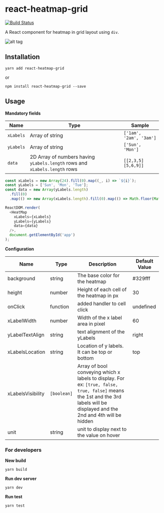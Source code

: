 # react-heatmap-grid

[![Build Status](https://travis-ci.org/arunghosh/react-heatmap-grid.svg?branch=master)](https://travis-ci.org/arunghosh/react-heatmap-grid)

A React component for heatmap in grid layout using `div`.

![alt tag](https://github.com/arunghosh/react-heatmap-grid/raw/master/docs/screenshot.png)

## Installation

```
yarn add react-heatmap-grid
```

or 

```
npm install react-heatmap-grid --save
```


## Usage

**Mandatory fields** 

|Name |Type|Sample|
|---|---|---|
|`xLabels`|Array of string|`['1am', '2am', '3am']`|
|`yLabels`|Array of string|`['Sun', 'Mon']`|
|`data`|2D Array of numbers having `yLabels.length` rows and `xLabels.length` rows|`[[2,3,5][5,6,9]]`| 

```javascript
const xLabels = new Array(24).fill(0).map((_, i) => `${i}`);
const yLabels = ['Sun', 'Mon', 'Tue'];
const data = new Array(yLabels.length)
  .fill(0)
  .map(() => new Array(xLabels.length).fill(0).map(() => Math.floor(Math.random() * 100)));

ReactDOM.render(
  <HeatMap
    xLabels={xLabels}
    yLabels={yLabels}
    data={data}
  />,
  document.getElementById('app')
);
```


**Configuration**

|Name |Type|Description|Default Value|
|---|---|---|---|
|background|string|The base color for the heatmap|#329fff|
|height|number|Height of each cell of the heatmap in px|30|
|onClick|function|added handler to cell click|undefined|
|xLabelWidth|number|Width of the x label area in pixel|60|
|yLabelTextAlign|string|text alignment of the yLabels|right|
|xLabelsLocation|string|Location of y labels. It can be top or bottom|top|
|xLabelsVisibility|`[boolean]`|Array of bool conveying which x labels to display. For ex: `[true, false, true, false]` means the 1st and the 3rd labels will be displayed and the 2nd and 4th will be hidden||
|unit|string|unit to display next to the value on hover||


### For developers

**New build**
```
yarn build
```

**Run dev server**
```
yarn dev
```

**Run test**
```
yarn test
```
